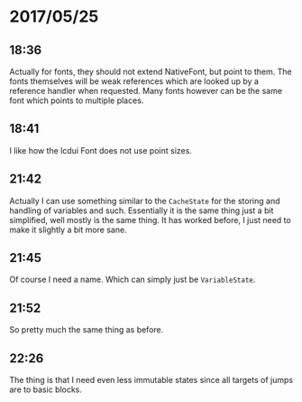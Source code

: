 # 2017/05/25

## 18:36

Actually for fonts, they should not extend NativeFont, but point to them. The
fonts themselves will be weak references which are looked up by a reference
handler when requested. Many fonts however can be the same font which points
to multiple places.

## 18:41

I like how the lcdui Font does not use point sizes.

## 21:42

Actually I can use something similar to the `CacheState` for the storing and
handling of variables and such. Essentially it is the same thing just a bit
simplified, well mostly is the same thing. It has worked before, I just need
to make it slightly a bit more sane.

## 21:45

Of course I need a name. Which can simply just be `VariableState`.

## 21:52

So pretty much the same thing as before.

## 22:26

The thing is that I need even less immutable states since all targets of jumps
are to basic blocks.
